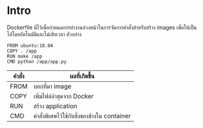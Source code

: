# Intro

Dockerfile มีไว้เพื่อกำหนดการทำงานล่วงหน้าในการจัดการคำสั่งสำหรับสร้าง images เพื่อให้เป็นไปโดยอัตโนมัติและไม่เสียเวลา
ตัวอย่าง

```
FROM ubuntu:18.04
COPY . /app
RUN make /app
CMD python /app/app.py
```

|    คำสั่ง   |                                       ผลที่เกิดขึ้น                                           |
|-----------|------------------------------------------------------------------------------------------|
| FROM	    | บอกที่มา image                                                                            |
| COPY      | เพิ่มไฟล์ล่าสุดจาก Docker                                                                     |
| RUN       | สร้าง application                                                                          |
| CMD       | คำสั่งพิเศษไว้ใช้กับสิ่งของข้างใน container                                                        |
 
 
  
  